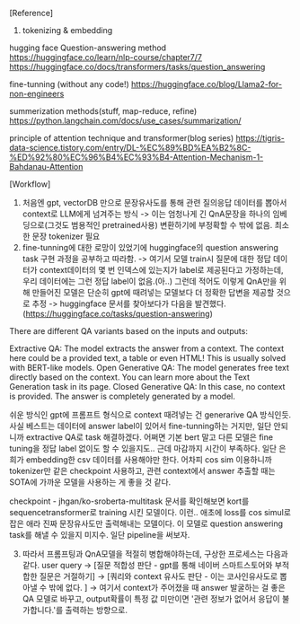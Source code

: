 [Reference]

1) tokenizing & embedding

hugging face Question-answering method
https://huggingface.co/learn/nlp-course/chapter7/7
https://huggingface.co/docs/transformers/tasks/question_answering

fine-tunning 
(without any code!) https://huggingface.co/blog/Llama2-for-non-engineers


summerization methods(stuff, map-reduce, refine)
https://python.langchain.com/docs/use_cases/summarization/

principle of attention technique and transformer(blog series)
https://tigris-data-science.tistory.com/entry/DL-%EC%89%BD%EA%B2%8C-%ED%92%80%EC%96%B4%EC%93%B4-Attention-Mechanism-1-Bahdanau-Attention


[Workflow]
1) 처음엔 gpt, vectorDB 만으로 문장유사도를 통해 관련 질의응답 데이터를 뽑아서 context로 LLM에게 넘겨주는 방식
-> 이는 엄청나게 긴 QnA문장을 하나의 임베딩으로(그것도 범용적인 pretrained사용) 변환하기에 부정확할 수 밖에 없음. 최소한 문장 tokenizer 필요
2) fine-tunning에 대한 로망이 있었기에 huggingface의 question answering task 구현 과정을 공부하고 따라함.
-> 여기서 모델 train시 질문에 대한 정답 데이터가 context데이터의 몇 번 인덱스에 있는지가 label로 제공된다고 가정하는데, 우리 데이터에는 그런 정답 label이 없음.(아..) 
그런데 적어도 이렇게 QnA만을 위해 만들어진 모델은 단순히 gpt에 때려넣는 모델보다 더 정확한 답변을 제공할 것으로 추정
-> huggingface 문서를 찾아보다가 다음을 발견했다. (https://huggingface.co/tasks/question-answering)

There are different QA variants based on the inputs and outputs:

Extractive QA: The model extracts the answer from a context. The context here could be a provided text, a table or even HTML! This is usually solved with BERT-like models.
Open Generative QA: The model generates free text directly based on the context. You can learn more about the Text Generation task in its page.
Closed Generative QA: In this case, no context is provided. The answer is completely generated by a model.

쉬운 방식인 gpt에 프롬프트 형식으로 context 때려넣는 건 generarive QA 방식인듯. 사실 베스트는 데이터에 answer label이 있어서 fine-tunning하는 거지만, 일단 안되니까 extractive QA로 task 해결하겠다. 어쩌면 기본 bert 말고 다른 모델은 fine tuning을 정답 label 없이도 할 수 있을지도.. 근데 마감까지 시간이 부족하다. 일단 은희가 embedding한 csv 데이터를 사용해야만 한다. 어차피 cos sim 이용하니까 tokenizer만 같은 checkpoint 사용하고, 관련 context에서 answer 추출할 때는 SOTA에 가까운 모델을 사용하는 게 좋을 것 같다.

checkpoint - jhgan/ko-sroberta-multitask 문서를 확인해보면 kort를 sequencetransformer로 training 시킨 모델이다. 이런.. 애초에 loss를 cos simul로 잡은 애라 진짜 문장유사도만 출력해내는 모델이다. 이 모델로 question answering task를 해낼 수 있을지 미지수. 일단 pipeline을 써보자. 



3) 따라서 프롬프팅과 QnA모델을 적절히 병합해야하는데, 구상한 프로세스는 다음과 같다.
user query -> [질문 적합성 판단 - gpt를 통해 네이버 스마트스토어와 부적합한 질문은 거절하기] -> [쿼리와 context 유사도 판단 - 이는 코사인유사도로 뽑아낼 수 밖에 없다. ]  -> 여기서 context가 주어졌을 때 answer 발굴하는 걸 좋은 QA 모델로 바꾸고, output확률이 특정 값 미만이면 '관련 정보가 없어서 응답이 불가합니다.'를 출력하는 방향으로.
